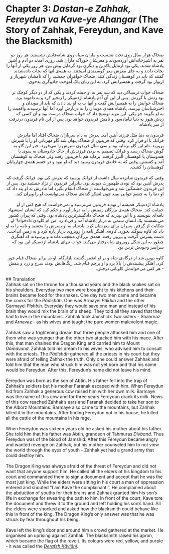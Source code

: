 # Chapter 3: *Dastan-e Zahhak, Fereydun va Kave-ye Ahangar* (The Story of Zahhak, Fereydun, and Kave the Blacksmith)

<div dir="rtl">
ضحاک هزار سال روی تخت نشست و ماران سیاه روی شانه‌هایش نشستند. هر روز دو نفر به آشپزخانه‌اش آورده‌بودند و مغزشان خوراک ماران شد. روزی آمدند دو آدم و آشپز پادشاه شدند. یکی بود ارمایل پاکدین و دیگری بود گرمایل پیش بین. هر روز یکی از آنها را نجات دادند و به جای مغزش مغز گوسفندی آمیختند. به همه‌ی آنها که نجات داده‌شدند گفتند که باید در کوهستان زندگی کنند.
ضحاک خواهران جمشید را که نامشان شهرناز و ارنواز بود گرفت و همسرانش کرد. به این زنان پاک آموخت جادوگری بدخوی.
<br>
<br>
ضحاک خواب ترسناکی دید که سه نفر به او حمله کردند و یکی که از دو دیگر کوچک تر بود زدش با گرزش. پس از این آن آدم پادشاه اژده‌پیکر را زنجیر کرد و به داموند برد. ضحاک خوابش را به همسرانش گفت و آنها ب به او پند دادن که باید از موبدان و اخترشناسان بپرسد. پادشاه همه‌ی موبدان را به دربارش آورد اما آنها ترسیدند واقعیت را به او بگویند جز یکی. این موبد توضیح داد که خواب ضحاک درست بود و آن کسی که زدش هنوز به دنیا نیآماده‌بود و نامش فریدون خواهد بود. پس از این نام فریدون در‌نرفت از سر پادشاه.
<br>
<br>
فریدون به دنیا مثل فرزند آبتین آمد. پدرش به دام سربازان ضحاک افتاد اما مادرش فرانک با او فرار کرد. وقتی که فریدون از ضحاک پنهان شد گاو مهربانی او را با شیرش پرورید. نام این گاو برمایه بود و سی سال فریدون شیرش را می‌خورد. خبر این گاو به گوش ضحاک رسید و فرانک تصمیم به بردن فرزندش از خاک جادوستان به سوی یا هندوستان یا کوهستان البرز گرفت. برمایه هم با فریدون رفت ولی ضحاک به کوهستان آمد و کشتش. وقتی که به خانه‌ی فریدون رسید دید که او نبود و در خشم همه‌ی چهارپایان کوهستان را کشت. 
<br>
<br>
وقتی که فریدون شانزده سال داشت از فرانک پرسید که پدرش کی بود. فرانک گرفت که پدرش آبتین بود که نوه‌ی طهمورث دیوبند بود. بنابراین فریدون از نژاد جمشید بود. پس از این فریدون خشمگین شد و می‌خواست از ضحاک انتقام بگیرد اما مادرش به او پند داد که او دنیا را به چشم جوانی نبیند چون لشکر گنده‌ی ضحاک می‌توانست او را ویران کند.
<br>
<br>
پادشاه اژده‌پیکر همیشه از تهدید فریدون می‌ترسید و نمی‌خواست که هیچ کس از او حمایت کند. ضحاک همه‌ی بزرگان زمینش را به دربار آورد و حکم کرد که ایشان استشهاد نامه‌ای بنویسند و با این بپذرند که ضحاک دادگسترترین پادشاه بود. وقتی که پیران کشور می‌نشستند یک انسان ستمی به دربار پادشاه آمد و فریاد زد 'من ام کاوه‌ی دادخواه!' او شکایت از گرفتن پسران برای مغزشان کرد. پادشاه به او پسرش را بخشید و نامه را به او داد که کاوه سوگند بخورد. کاوه‌ی آهنگر نامه را روبروی دربار پاره کرد  و به زمین انداخت. دست پسرش گرفت و بیرون رفت. همه‌ی بزرگان متعجب ماندند و پرسیدند که آهنگری چطور به این شکل روبروی شاه رفتار می‌کند. جواب تبهای پادشاه اژده‌پیکر این بود که سراسر وجودش ترس بود.
<br>
<br>
کاوه بیوین شد از درگاه‌ی شاه و بر او انجمن گشت بازارگاه. او در برابر ضحاک قیام جور کرد. آهنگر پیشبندش را بالا برد و او پرچم قیام شد. رنگ‌هایش بودند سرخ و زرد و بنفش - هر کس می‌خواندش کاویانی درفش.
</div>
<br>
## Translation
<div>
Zahhak sat on the throne for a thousand years and the black snakes sat on his shoulders. Everyday two men were brought to his kitchens and their brains became food for the snakes. One day two men came and became the cooks for the <em>Pâdishâh</em>. One was Armayel <em>Pâkbin</em> and the other Garmayel <em>Pishbin</em>. Everyday they would save one man and instead of his brain they would mix the brain of a sheep. They told all they saved that they had to live in the mountains. Zahhak took Jamshid’s two sisters - Shahrnaz and Arnavaz - as his wives and taught the pure women malevolent magic. 
<br>
<br>
Zahhak saw a frightening dream that three people attacked him and one of them who was younger than the other two attacked him with his mace. After this, that man chained the Dragon King and carried him to Mount <em>Dâmâvand</em>. Zahhak told his dream to his wives, who advised him to consult with the priests. The <em>Pâdishâh</em> gathered all the priests in his court but they were afraid of telling Zahhak the truth. Only one could answer Zahhak and told him that the man who struck him was not yet born and that his name would be Fereydun. After this, Fereydun’s name did not leave his mind.
<br>
<br>
Fereydun was born as the son of Abtin. His father fell into the trap of Zahhak’s soldiers but his mother Faranak escaped with him. When Fereydun hid from Zahhak a generous cow raised him with her own milk. Barmaye was the name of this cow and for three years Fereydun drank its milk. News of this cow reached Zahhak’s ears and Faranak decided to take her son to the Alborz Mountains. Barmaye also came to the mountains, but Zahhak killed it in the mountains. After finding Fereydun not in his house, he killed all the cattle of the mountains in his rage. 
<br>
<br>
When Fereydun was sixteen years old he asked his mother about his father. She told him that his father was Abtin, grandson of Tahmuras <em>Divband</em>. Thus Fereydun was of the blood of Jamshid. After this Fereydun became angry and wanted revenge on Zahhak, but his mother counseled him to not view the world through the eyes of youth - Zahhak yet had a grand army that could destroy him.
<br>
<br>
The Dragon King was always afraid of the threat of Fereydun and did not want that anyone support him. He called all the elders of his kingdom to his court and commanded them to sign a document and accept that he was the most just king. While the elders were sitting in his court a man of oppression entered and shouted “I am Kave the complainant!”. He complained about the abduction of youths for their brains and Zahhak granted him his son’s life in exchange for swearing the oath to him. In front of the court, Kave tore the document and threw it to the ground and left holding his son’s hand. All the elders were shocked and asked how the blacksmith could behave like this in front of the king. The Dragon King’s only answer was that he was struck by fear throughout his being. 
<br>
<br>
Kave left the king’s door and around him a crowd gathered at the market. He organised an uprising against Zahhak. The blacksmith raised his apron, which became the flag of the revolt. Its colours were red, yellow, and purple - it was called the <a href="https://en.wikipedia.org/wiki/Derafsh_Kaviani"><em>Derafsh Kâviâni</em></a>.
</div>